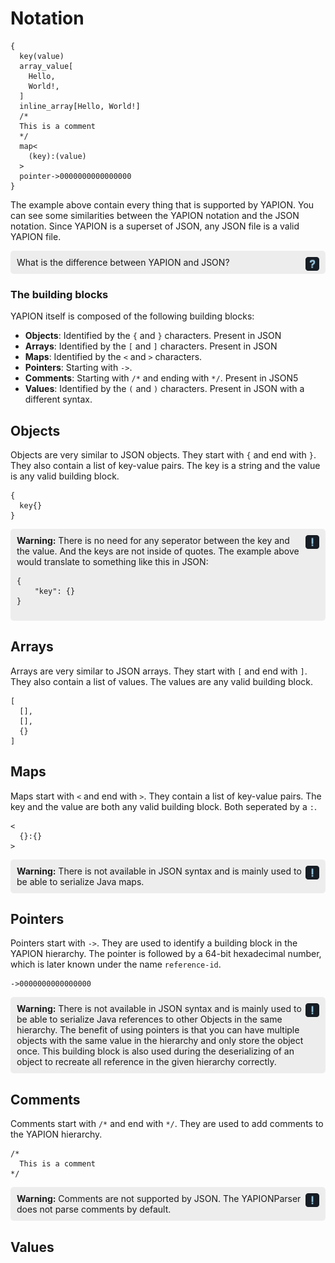 # Notation

```yapion
{
  key(value)
  array_value[
    Hello,
    World!,
  ]
  inline_array[Hello, World!]
  /*
  This is a comment
  */
  map<
    (key):(value)
  >
  pointer->0000000000000000
}
```

The example above contain every thing that is supported by YAPION. You can see some similarities between the YAPION notation and the JSON notation. Since YAPION is a superset of JSON, any JSON file is a valid YAPION file.

<div style="padding: 10px; background-color: #00000010; border-radius: 5px;">
    <img src="../../../../icons/question.png" width="22" alt="" style="vertical-align: middle; margin-left: 5px; float: right">
    What is the difference between YAPION and JSON?
</div>

### The building blocks

YAPION itself is composed of the following building blocks:
- **Objects**: Identified by the `{` and `}` characters. Present in JSON
- **Arrays**: Identified by the `[` and `]` characters. Present in JSON
- **Maps**: Identified by the `<` and `>` characters.
- **Pointers**: Starting with `->`.
- **Comments**: Starting with `/*` and ending with `*/`. Present in JSON5
- **Values**: Identified by the `(` and `)` characters. Present in JSON with a different syntax.

## Objects
Objects are very similar to JSON objects. They start with `{` and end with `}`. They also contain a list of key-value pairs. The key is a string and the value is any valid building block.

```yapion
{
  key{}
}
```

<div style="padding: 10px; background-color: #00000010; border-radius: 5px;">
    <img src="../../../../icons/exclamation.png" width="22" alt="" style="vertical-align: middle; margin-left: 5px; float: right">
    <b>Warning:</b> There is no need for any seperator between the key and the value. And the keys are not inside of quotes. The example above would translate to something like this in JSON:
    <pre class="highlight"><code>{<br>    "key": {}<br>}</code></pre>
</div>

## Arrays
Arrays are very similar to JSON arrays. They start with `[` and end with `]`. They also contain a list of values. The values are any valid building block.

```yapion
[
  [],
  [],
  {}
]
```

## Maps
Maps start with `<` and end with `>`. They contain a list of key-value pairs. The key and the value are both any valid building block. Both seperated by a `:`.

```yapion
<
  {}:{}
>
```

<div style="padding: 10px; background-color: #00000010; border-radius: 5px;">
    <img src="../../../../icons/exclamation.png" width="22" alt="" style="vertical-align: middle; margin-left: 5px; float: right">
    <b>Warning:</b> There is not available in JSON syntax and is mainly used to be able to serialize Java maps.
</div>

## Pointers
Pointers start with `->`. They are used to identify a building block in the YAPION hierarchy. The pointer is followed by a 64-bit hexadecimal number, which is later known under the name `reference-id`.

```yapion
->0000000000000000
```

<div style="padding: 10px; background-color: #00000010; border-radius: 5px;">
    <img src="../../../../icons/exclamation.png" width="22" alt="" style="vertical-align: middle; margin-left: 5px; float: right">
    <b>Warning:</b> There is not available in JSON syntax and is mainly used to be able to serialize Java references to other Objects in the same hierarchy. The benefit of using pointers is that you can have multiple objects with the same value in the hierarchy and only store the object once. This building block is also used during the deserializing of an object to recreate all reference in the given hierarchy correctly.
</div>

## Comments
Comments start with `/*` and end with `*/`. They are used to add comments to the YAPION hierarchy.

```yapion
/*
  This is a comment
*/
```

<div style="padding: 10px; background-color: #00000010; border-radius: 5px;">
    <img src="../../../../icons/exclamation.png" width="22" alt="" style="vertical-align: middle; margin-left: 5px; float: right">
    <b>Warning:</b> Comments are not supported by JSON. The YAPIONParser does not parse comments by default.
</div>

## Values
